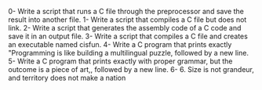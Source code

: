 0- Write a script that runs a C file through the preprocessor and save the result into another file.
1- Write a script that compiles a C file but does not link.
2- Write a script that generates the assembly code of a C code and save it in an output file.
3- Write a script that compiles a C file and creates an executable named cisfun.
4- Write a C program that prints exactly "Programming is like building a multilingual puzzle, followed by a new line.
5- Write a C program that prints exactly with proper grammar, but the outcome is a piece of art,, followed by a new line.
6- 6. Size is not grandeur, and territory does not make a nation
